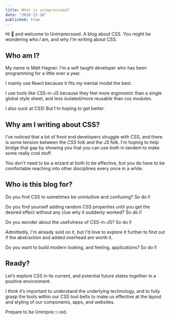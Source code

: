 ```yaml
---
title: What is unimprecssed? 
date: "2018-12-16"
published: true
---
```


Hi 👋 and welcome to Unimprecssed. A blog about CSS. You might be wondering who
*I* am, and why
*I'm* writing about CSS.

## Who am I?
My name is Matt Hagner. I'm a self taught developer who has been programming for
a little over a year. 

I mainly use React because it fits my mental model the
best.

I use tools like CSS-in-JS because they feel more ergonomic than a single global style sheet, and less isolated/more reusable than css modules. 

I also suck at CSS! But I'm hoping to get better.

## Why am I writing about CSS?

I've noticed that a lot of front end developers struggle with CSS, and there is
some tension between the *CSS* folk and the *JS* folk. I'm hoping to help bridge
that gap by showing you that you can use both in tandem to make some really cool
stuff. 

You don't need to be a wizard at both to be effective, but you do have to be comfortable
reaching into other disciplines every once in a while.

## Who is this blog for?

Do you find CSS to sometimes be unintuitive and confusing? So do I!

Do you find yourself adding random CSS properties until you get the desired
effect without any clue why it suddenly worked? So do I!

Do you wonder about the usefulness of CSS-in-JS? So do I! 

Admittedly, I'm already sold on it, but I'd love to explore it further to find out if the
abstraction and added overhead are worth it.

Do you want to build modern looking, and feeling, applications? So do I!

## Ready?

Let’s explore CSS in its current, and potential future states together in a positive environment. 

I think it’s important to understand the underlying technology, and to fully grasp the tools within our CSS tool belts to make us effective at the layout and styling of our components, apps, and websites. 

Prepare to be Unimpre<span style="color: #5b9663;">css</span>ed. 
